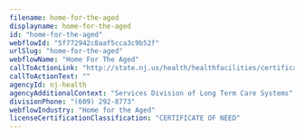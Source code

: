 ```yaml
---
filename: home-for-the-aged
displayname: home-for-the-aged
id: "home-for-the-aged"
webflowId: "5f772942c8aaf5cca3c9b52f"
urlSlug: "home-for-the-aged"
webflowName: "Home For The Aged"
callToActionLink: "http://state.nj.us/health/healthfacilities/certification-licensing/index.shtml"
callToActionText: ""
agencyId: nj-health
agencyAdditionalContext: "Services Division of Long Term Care Systems"
divisionPhone: "(609) 292-8773"
webflowIndustry: "Home for the Aged"
licenseCertificationClassification: "CERTIFICATE OF NEED"
---
```

